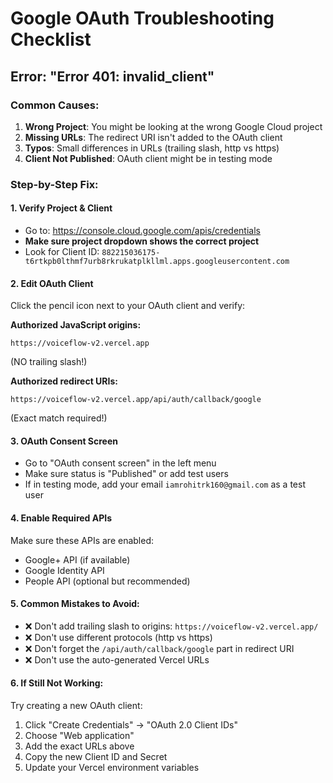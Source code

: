 # Google OAuth Troubleshooting Checklist

## Error: "Error 401: invalid_client"

### Common Causes:
1. **Wrong Project**: You might be looking at the wrong Google Cloud project
2. **Missing URLs**: The redirect URI isn't added to the OAuth client
3. **Typos**: Small differences in URLs (trailing slash, http vs https)
4. **Client Not Published**: OAuth client might be in testing mode

### Step-by-Step Fix:

#### 1. Verify Project & Client
- Go to: https://console.cloud.google.com/apis/credentials
- **Make sure project dropdown shows the correct project**
- Look for Client ID: `882215036175-t6rtkpb0lthmf7urb8rkrukatplkllml.apps.googleusercontent.com`

#### 2. Edit OAuth Client
Click the pencil icon next to your OAuth client and verify:

**Authorized JavaScript origins:**
```
https://voiceflow-v2.vercel.app
```
(NO trailing slash!)

**Authorized redirect URIs:**
```
https://voiceflow-v2.vercel.app/api/auth/callback/google
```
(Exact match required!)

#### 3. OAuth Consent Screen
- Go to "OAuth consent screen" in the left menu
- Make sure status is "Published" or add test users
- If in testing mode, add your email `iamrohitrk160@gmail.com` as a test user

#### 4. Enable Required APIs
Make sure these APIs are enabled:
- Google+ API (if available)
- Google Identity API
- People API (optional but recommended)

#### 5. Common Mistakes to Avoid:
- ❌ Don't add trailing slash to origins: `https://voiceflow-v2.vercel.app/`
- ❌ Don't use different protocols (http vs https)  
- ❌ Don't forget the `/api/auth/callback/google` part in redirect URI
- ❌ Don't use the auto-generated Vercel URLs

#### 6. If Still Not Working:
Try creating a new OAuth client:
1. Click "Create Credentials" → "OAuth 2.0 Client IDs"
2. Choose "Web application"
3. Add the exact URLs above
4. Copy the new Client ID and Secret
5. Update your Vercel environment variables
